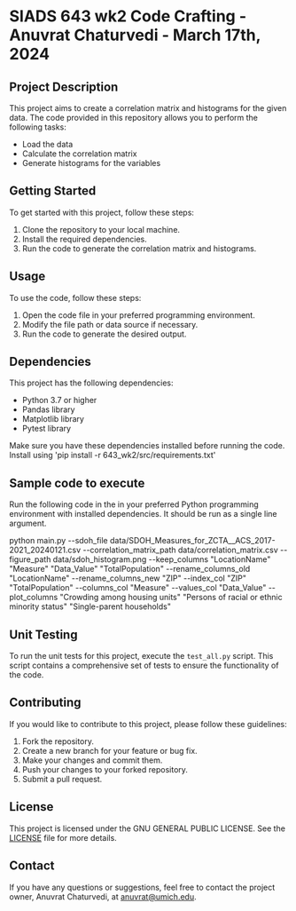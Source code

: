 # SIADS 643 wk2 Code Crafting - Anuvrat Chaturvedi - March 17th, 2024

## Project Description

This project aims to create a correlation matrix and histograms for the given data. The code provided in this repository allows you to perform the following tasks:

- Load the data
- Calculate the correlation matrix
- Generate histograms for the variables

## Getting Started

To get started with this project, follow these steps:

1. Clone the repository to your local machine.
2. Install the required dependencies.
3. Run the code to generate the correlation matrix and histograms.

## Usage

To use the code, follow these steps:

1. Open the code file in your preferred programming environment.
2. Modify the file path or data source if necessary.
3. Run the code to generate the desired output.

## Dependencies

This project has the following dependencies:

- Python 3.7 or higher
- Pandas library
- Matplotlib library
- Pytest library

Make sure you have these dependencies installed before running the code. Install using 'pip install -r 643_wk2/src/requirements.txt'

## Sample code to execute

Run the following code in the in your preferred Python programming environment with installed dependencies. It should be run as a single line argument.

python main.py --sdoh_file data/SDOH_Measures_for_ZCTA\_\_ACS_2017-2021_20240121.csv --correlation_matrix_path data/correlation_matrix.csv --figure_path data/sdoh_histogram.png --keep_columns "LocationName" "Measure" "Data_Value" "TotalPopulation" --rename_columns_old "LocationName" --rename_columns_new "ZIP" --index_col "ZIP" "TotalPopulation" --columns_col "Measure" --values_col "Data_Value" --plot_columns "Crowding among housing units" "Persons of racial or ethnic minority status" "Single-parent households"

## Unit Testing

To run the unit tests for this project, execute the `test_all.py` script. This script contains a comprehensive set of tests to ensure the functionality of the code.

## Contributing

If you would like to contribute to this project, please follow these guidelines:

1. Fork the repository.
2. Create a new branch for your feature or bug fix.
3. Make your changes and commit them.
4. Push your changes to your forked repository.
5. Submit a pull request.

## License

This project is licensed under the GNU GENERAL PUBLIC LICENSE. See the [LICENSE](https://github.com/anuvrat-umich/643_wk2/blob/main/LICENSE) file for more details.

## Contact

If you have any questions or suggestions, feel free to contact the project owner, Anuvrat Chaturvedi, at [anuvrat@umich.edu](mailto:anuvrat@umich.edu).
